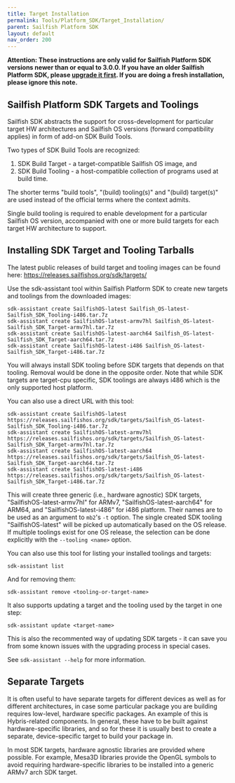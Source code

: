 ```yaml
---
title: Target Installation
permalink: Tools/Platform_SDK/Target_Installation/
parent: Sailfish Platform SDK
layout: default
nav_order: 200
---
```


**Attention: These instructions are only valid for Sailfish Platform SDK versions newer than or equal to 3.0.0. If you have an older Sailfish Platform SDK, please [upgrade it first](/Tools/Platform_SDK/Installation#updating-the-platform-sdk). If you are doing a fresh installation, please ignore this note.**


## Sailfish Platform SDK Targets and Toolings

Sailfish SDK abstracts the support for cross-development for particular target HW architectures and Sailfish OS versions (forward compatibility applies) in form of add-on SDK Build Tools.

Two types of SDK Build Tools are recognized:

1. SDK Build Target - a target-compatible Sailfish OS image, and
2. SDK Build Tooling - a host-compatible collection of programs used at build time.

The shorter terms "build tools", "(build) tooling(s)" and "(build) target(s)" are used instead of the official terms where the context admits.

Single build tooling is required to enable development for a particular Sailfish OS version, accompanied with one or more build targets for each target HW architecture to support.

## Installing SDK Target and Tooling Tarballs

The latest public releases of build target and tooling images can be found here: <https://releases.sailfishos.org/sdk/targets/>

Use the sdk-assistant tool within Sailfish Platform SDK to create new targets and toolings from the downloaded images:
```nosh
sdk-assistant create SailfishOS-latest Sailfish_OS-latest-Sailfish_SDK_Tooling-i486.tar.7z
sdk-assistant create SailfishOS-latest-armv7hl Sailfish_OS-latest-Sailfish_SDK_Target-armv7hl.tar.7z
sdk-assistant create SailfishOS-latest-aarch64 Sailfish_OS-latest-Sailfish_SDK_Target-aarch64.tar.7z
sdk-assistant create SailfishOS-latest-i486 Sailfish_OS-latest-Sailfish_SDK_Target-i486.tar.7z
```

You will always install SDK tooling before SDK targets that depends on that tooling. Removal would be done in the opposite order. Note that while SDK targets are target-cpu specific, SDK toolings are always i486 which is the only supported host platform.

You can also use a direct URL with this tool:

```nosh
sdk-assistant create SailfishOS-latest https://releases.sailfishos.org/sdk/targets/Sailfish_OS-latest-Sailfish_SDK_Tooling-i486.tar.7z
sdk-assistant create SailfishOS-latest-armv7hl https://releases.sailfishos.org/sdk/targets/Sailfish_OS-latest-Sailfish_SDK_Target-armv7hl.tar.7z
sdk-assistant create SailfishOS-latest-aarch64 https://releases.sailfishos.org/sdk/targets/Sailfish_OS-latest-Sailfish_SDK_Target-aarch64.tar.7z
sdk-assistant create SailfishOS-latest-i486 https://releases.sailfishos.org/sdk/targets/Sailfish_OS-latest-Sailfish_SDK_Target-i486.tar.7z
```

This will create three generic (i.e., hardware agnostic) SDK targets, "SailfishOS-latest-armv7hl" for ARMv7, "SailfishOS-latest-aarch64" for ARM64, and "SailfishOS-latest-i486" for i486 platform. Their names are to be used as an argument to `mb2`'s `-t` option. The single created SDK tooling "SailfishOS-latest" will be picked up automatically based on the OS release. If multiple toolings exist for one OS release, the selection can be done explicitly with the `--tooling <name>` option.

You can also use this tool for listing your installed toolings and targets:
```nosh
sdk-assistant list
```

And for removing them:

```nosh
sdk-assistant remove <tooling-or-target-name>
```

It also supports updating a target and the tooling used by the target in one step:

```nosh
sdk-assistant update <target-name>
```

This is also the recommented way of updating SDK targets - it can save you from some known issues with the upgrading process in special cases.

See `sdk-assistant --help` for more information.

## Separate Targets

It is often useful to have separate targets for different devices as well as for different architectures, in case some particular package you are building requires low-level, hardware specific packages. An example of this is Hybris-related components. In general, these have to be built against hardware-specific libraries, and so for these it is usually best to create a separate, device-specific target to build your package in.

In most SDK targets, hardware agnostic libraries are provided where possible. For example, Mesa3D libraries provide the OpenGL symbols to avoid requiring hardware-specific libraries to be installed into a generic ARMv7 arch SDK target.
